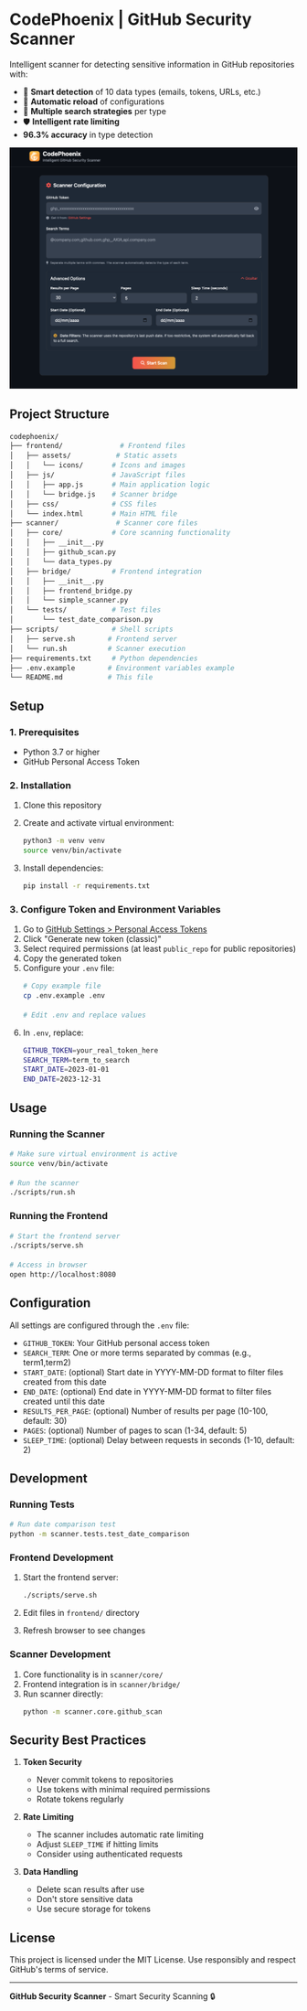 # CodePhoenix | GitHub Security Scanner

Intelligent scanner for detecting sensitive information in GitHub repositories with:
- 🧠 **Smart detection** of 10 data types (emails, tokens, URLs, etc.)
- 🔄 **Automatic reload** of configurations
- 💯 **Multiple search strategies** per type
- 🛡️ **Intelligent rate limiting**
- **96.3% accuracy** in type detection

![Project screenshot](./docs/screenshot.png)

## Project Structure

```bash
codephoenix/
├── frontend/              # Frontend files
│   ├── assets/           # Static assets
│   │   └── icons/       # Icons and images
│   ├── js/              # JavaScript files
│   │   ├── app.js       # Main application logic
│   │   └── bridge.js    # Scanner bridge
│   ├── css/             # CSS files
│   └── index.html       # Main HTML file
├── scanner/              # Scanner core files
│   ├── core/            # Core scanning functionality
│   │   ├── __init__.py
│   │   ├── github_scan.py
│   │   └── data_types.py
│   ├── bridge/          # Frontend integration
│   │   ├── __init__.py
│   │   ├── frontend_bridge.py
│   │   └── simple_scanner.py
│   └── tests/           # Test files
│       └── test_date_comparison.py
├── scripts/             # Shell scripts
│   ├── serve.sh        # Frontend server
│   └── run.sh          # Scanner execution
├── requirements.txt     # Python dependencies
├── .env.example        # Environment variables example
└── README.md           # This file
```

## Setup

### 1. Prerequisites
- Python 3.7 or higher
- GitHub Personal Access Token

### 2. Installation

1. Clone this repository
2. Create and activate virtual environment:
   ```bash
   python3 -m venv venv
   source venv/bin/activate
   ```

3. Install dependencies:
   ```bash
   pip install -r requirements.txt
   ```

### 3. Configure Token and Environment Variables

1. Go to [GitHub Settings > Personal Access Tokens](https://github.com/settings/tokens)
2. Click "Generate new token (classic)"
3. Select required permissions (at least `public_repo` for public repositories)
4. Copy the generated token
5. Configure your `.env` file:
   ```bash
   # Copy example file
   cp .env.example .env
   
   # Edit .env and replace values
   ```
6. In `.env`, replace:
   ```bash
   GITHUB_TOKEN=your_real_token_here
   SEARCH_TERM=term_to_search
   START_DATE=2023-01-01
   END_DATE=2023-12-31
   ```

## Usage

### Running the Scanner

```bash
# Make sure virtual environment is active
source venv/bin/activate

# Run the scanner
./scripts/run.sh
```

### Running the Frontend

```bash
# Start the frontend server
./scripts/serve.sh

# Access in browser
open http://localhost:8080
```

## Configuration

All settings are configured through the `.env` file:

- `GITHUB_TOKEN`: Your GitHub personal access token
- `SEARCH_TERM`: One or more terms separated by commas (e.g., term1,term2)
- `START_DATE`: (optional) Start date in YYYY-MM-DD format to filter files created from this date
- `END_DATE`: (optional) End date in YYYY-MM-DD format to filter files created until this date
- `RESULTS_PER_PAGE`: (optional) Number of results per page (10-100, default: 30)
- `PAGES`: (optional) Number of pages to scan (1-34, default: 5)
- `SLEEP_TIME`: (optional) Delay between requests in seconds (1-10, default: 2)

## Development

### Running Tests

```bash
# Run date comparison test
python -m scanner.tests.test_date_comparison
```

### Frontend Development

1. Start the frontend server:
   ```bash
   ./scripts/serve.sh
   ```

2. Edit files in `frontend/` directory
3. Refresh browser to see changes

### Scanner Development

1. Core functionality is in `scanner/core/`
2. Frontend integration is in `scanner/bridge/`
3. Run scanner directly:
   ```bash
   python -m scanner.core.github_scan
   ```

## Security Best Practices

1. **Token Security**
   - Never commit tokens to repositories
   - Use tokens with minimal required permissions
   - Rotate tokens regularly

2. **Rate Limiting**
   - The scanner includes automatic rate limiting
   - Adjust `SLEEP_TIME` if hitting limits
   - Consider using authenticated requests

3. **Data Handling**
   - Delete scan results after use
   - Don't store sensitive data
   - Use secure storage for tokens

## License

This project is licensed under the MIT License. Use responsibly and respect GitHub's terms of service.

---

**GitHub Security Scanner** - Smart Security Scanning 🔒

